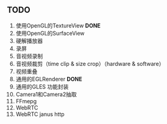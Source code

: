 ## TODO
1. 使用OpenGL的TextureView  **DONE**<br>
1. 使用OpenGL的SurfaceView <br>
1. 硬解播放器<br>
1. 录屏<br>
1. 音视频录制<br>
1. 音视频裁剪（time clip & size crop）（hardware & software）<br>
1. 视频重叠<br>
1. 通用的EGLRenderer     **DONE**<br>
1. 通用的GLES 功能封装<br>
1. Camera1和Camera2抽取<br>
1. FFmepg<br>
1. WebRTC<br>
1. WebRTC janus http<br>

